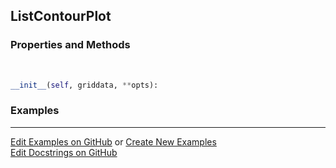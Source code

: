 ## <a id="McUtils.Plots.Plots.ListContourPlot">ListContourPlot</a>


### Properties and Methods
<a id="McUtils.Plots.Plots.ListContourPlot.__init__" class="docs-object-method">&nbsp;</a>
```python
__init__(self, griddata, **opts): 
```

### Examples


___

[Edit Examples on GitHub](https://github.com/McCoyGroup/References/edit/gh-pages/Documentation/examples/McUtils/Plots/Plots/ListContourPlot.md) or 
[Create New Examples](https://github.com/McCoyGroup/References/new/gh-pages/?filename=Documentation/examples/McUtils/Plots/Plots/ListContourPlot.md) <br/>
[Edit Docstrings on GitHub](https://github.com/McCoyGroup/McUtils/edit/master/Plots/Plots.py?message=Update%20Docs)